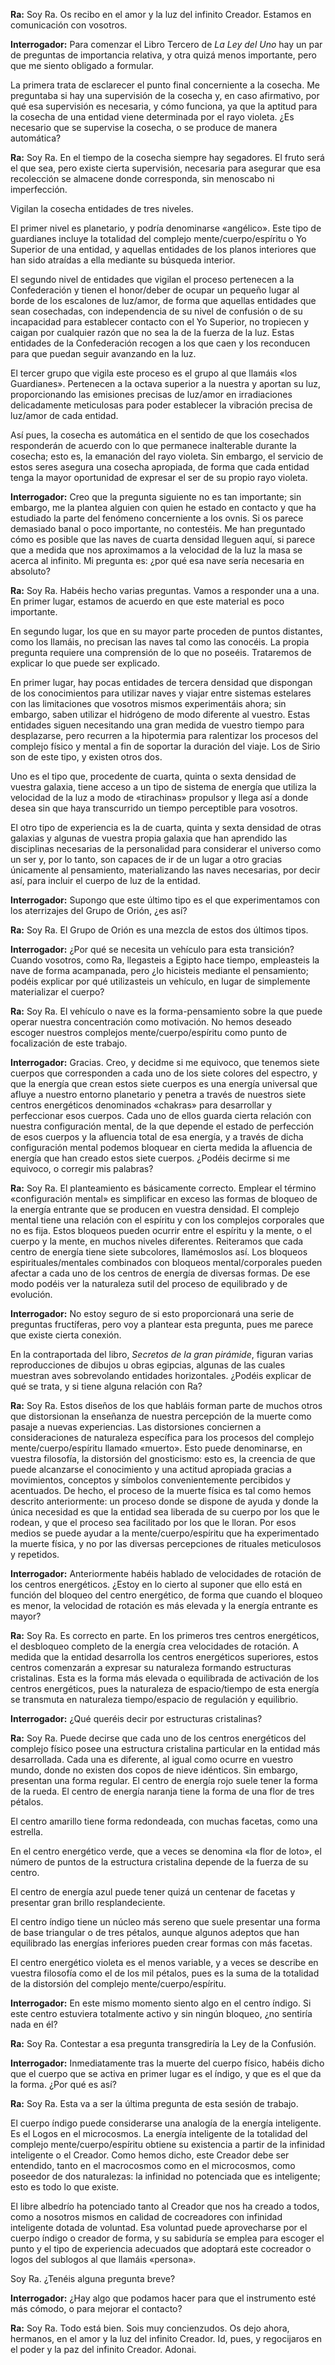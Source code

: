 <p><strong>Ra:</strong> Soy Ra. Os recibo en el amor y la luz del infinito Creador. Estamos en comunicación con vosotros.</p>
<p><strong>Interrogador:</strong> Para comenzar el Libro Tercero de <em>La Ley del Uno</em> hay un par de preguntas de importancia relativa, y otra quizá menos importante, pero que me siento obligado a formular.</p>
<p>La primera trata de esclarecer el punto final concerniente a la cosecha. Me preguntaba si hay una supervisión de la cosecha y, en caso afirmativo, por qué esa supervisión es necesaria, y cómo funciona, ya que la aptitud para la cosecha de una entidad viene determinada por el rayo violeta. ¿Es necesario que se supervise la cosecha, o se produce de manera automática?</p>
<p><strong>Ra:</strong> Soy Ra. En el tiempo de la cosecha siempre hay segadores. El fruto será el que sea, pero existe cierta supervisión, necesaria para asegurar que esa recolección se almacene donde corresponda, sin menoscabo ni imperfección.</p>
<p>Vigilan la cosecha entidades de tres niveles.</p>
<p>El primer nivel es planetario, y podría denominarse «angélico». Este tipo de guardianes incluye la totalidad del complejo mente/cuerpo/espíritu o Yo Superior de una entidad, y aquellas entidades de los planos interiores que han sido atraídas a ella mediante su búsqueda interior.</p>
<p>El segundo nivel de entidades que vigilan el proceso pertenecen a la Confederación y tienen el honor/deber de ocupar un pequeño lugar al borde de los escalones de luz/amor, de forma que aquellas entidades que sean cosechadas, con independencia de su nivel de confusión o de su incapacidad para establecer contacto con el Yo Superior, no tropiecen y caigan por cualquier razón que no sea la de la fuerza de la luz. Estas entidades de la Confederación recogen a los que caen y los reconducen para que puedan seguir avanzando en la luz.</p>
<p>El tercer grupo que vigila este proceso es el grupo al que llamáis «los Guardianes». Pertenecen a la octava superior a la nuestra y aportan su luz, proporcionando las emisiones precisas de luz/amor en irradiaciones delicadamente meticulosas para poder establecer la vibración precisa de luz/amor de cada entidad.</p>
<p>Así pues, la cosecha es automática en el sentido de que los cosechados responderán de acuerdo con lo que permanece inalterable durante la cosecha; esto es, la emanación del rayo violeta. Sin embargo, el servicio de estos seres asegura una cosecha apropiada, de forma que cada entidad tenga la mayor oportunidad de expresar el ser de su propio rayo violeta.</p>
<p><strong>Interrogador:</strong> Creo que la pregunta siguiente no es tan importante; sin embargo, me la plantea alguien con quien he estado en contacto y que ha estudiado la parte del fenómeno concerniente a los ovnis. Si os parece demasiado banal o poco importante, no contestéis. Me han preguntado cómo es posible que las naves de cuarta densidad lleguen aquí, si parece que a medida que nos aproximamos a la velocidad de la luz la masa se acerca al infinito. Mi pregunta es: ¿por qué esa nave sería necesaria en absoluto?</p>
<p><strong>Ra:</strong> Soy Ra. Habéis hecho varias preguntas. Vamos a responder una a una. En primer lugar, estamos de acuerdo en que este material es poco importante.</p>
<p>En segundo lugar, los que en su mayor parte proceden de puntos distantes, como los llamáis, no precisan las naves tal como las conocéis. La propia pregunta requiere una comprensión de lo que no poseéis. Trataremos de explicar lo que puede ser explicado.</p>
<p>En primer lugar, hay pocas entidades de tercera densidad que dispongan de los conocimientos para utilizar naves y viajar entre sistemas estelares con las limitaciones que vosotros mismos experimentáis ahora; sin embargo, saben utilizar el hidrógeno de modo diferente al vuestro. Estas entidades siguen necesitando una gran medida de vuestro tiempo para desplazarse, pero recurren a la hipotermia para ralentizar los procesos del complejo físico y mental a fin de soportar la duración del viaje. Los de Sirio son de este tipo, y existen otros dos.</p>
<p>Uno es el tipo que, procedente de cuarta, quinta o sexta densidad de vuestra galaxia, tiene acceso a un tipo de sistema de energía que utiliza la velocidad de la luz a modo de «tirachinas» propulsor y llega así a donde desea sin que haya transcurrido un tiempo perceptible para vosotros.</p>
<p>El otro tipo de experiencia es la de cuarta, quinta y sexta densidad de otras galaxias y algunas de vuestra propia galaxia que han aprendido las disciplinas necesarias de la personalidad para considerar el universo como un ser y, por lo tanto, son capaces de ir de un lugar a otro gracias únicamente al pensamiento, materializando las naves necesarias, por decir así, para incluir el cuerpo de luz de la entidad.</p>
<p><strong>Interrogador:</strong> Supongo que este último tipo es el que experimentamos con los aterrizajes del Grupo de Orión, ¿es así?</p>
<p><strong>Ra:</strong> Soy Ra. El Grupo de Orión es una mezcla de estos dos últimos tipos.</p>
<p><strong>Interrogador:</strong> ¿Por qué se necesita un vehículo para esta transición? Cuando vosotros, como Ra, llegasteis a Egipto hace tiempo, empleasteis la nave de forma acampanada, pero ¿lo hicisteis mediante el pensamiento; podéis explicar por qué utilizasteis un vehículo, en lugar de simplemente materializar el cuerpo?</p>
<p><strong>Ra:</strong> Soy Ra. El vehículo o nave es la forma-pensamiento sobre la que puede operar nuestra concentración como motivación. No hemos deseado escoger nuestros complejos mente/cuerpo/espíritu como punto de focalización de este trabajo.</p>
<p><strong>Interrogador:</strong> Gracias. Creo, y decidme si me equivoco, que tenemos siete cuerpos que corresponden a cada uno de los siete colores del espectro, y que la energía que crean estos siete cuerpos es una energía universal que afluye a nuestro entorno planetario y penetra a través de nuestros siete centros energéticos denominados «chakras» para desarrollar y perfeccionar esos cuerpos. Cada uno de ellos guarda cierta relación con nuestra configuración mental, de la que depende el estado de perfección de esos cuerpos y la afluencia total de esa energía, y a través de dicha configuración mental podemos bloquear en cierta medida la afluencia de energía que han creado estos siete cuerpos. ¿Podéis decirme si me equivoco, o corregir mis palabras?</p>
<p><strong>Ra:</strong> Soy Ra. El planteamiento es básicamente correcto. Emplear el término «configuración mental» es simplificar en exceso las formas de bloqueo de la energía entrante que se producen en vuestra densidad. El complejo mental tiene una relación con el espíritu y con los complejos corporales que no es fija. Estos bloqueos pueden ocurrir entre el espíritu y la mente, o el cuerpo y la mente, en muchos niveles diferentes. Reiteramos que cada centro de energía tiene siete subcolores, llamémoslos así. Los bloqueos espirituales/mentales combinados con bloqueos mental/corporales pueden afectar a cada uno de los centros de energía de diversas formas. De ese modo podéis ver la naturaleza sutil del proceso de equilibrado y de evolución.</p>
<p><strong>Interrogador:</strong> No estoy seguro de si esto proporcionará una serie de preguntas fructíferas, pero voy a plantear esta pregunta, pues me parece que existe cierta conexión.</p>
<p>En la contraportada del libro, <em>Secretos de la gran pirámide</em>, figuran varias reproducciones de dibujos u obras egipcias, algunas de las cuales muestran aves sobrevolando entidades horizontales. ¿Podéis explicar de qué se trata, y si tiene alguna relación con Ra?</p>
<p><strong>Ra:</strong> Soy Ra. Estos diseños de los que habláis forman parte de muchos otros que distorsionan la enseñanza de nuestra percepción de la muerte como pasaje a nuevas experiencias. Las distorsiones conciernen a consideraciones de naturaleza específica para los procesos del complejo mente/cuerpo/espíritu llamado «muerto». Esto puede denominarse, en vuestra filosofía, la distorsión del gnosticismo: esto es, la creencia de que puede alcanzarse el conocimiento y una actitud apropiada gracias a movimientos, conceptos y símbolos convenientemente percibidos y acentuados. De hecho, el proceso de la muerte física es tal como hemos descrito anteriormente: un proceso donde se dispone de ayuda y donde la única necesidad es que la entidad sea liberada de su cuerpo por los que le rodean, y que el proceso sea facilitado por los que le lloran. Por esos medios se puede ayudar a la mente/cuerpo/espíritu que ha experimentado la muerte física, y no por las diversas percepciones de rituales meticulosos y repetidos.</p>
<p><strong>Interrogador:</strong> Anteriormente habéis hablado de velocidades de rotación de los centros energéticos. ¿Estoy en lo cierto al suponer que ello está en función del bloqueo del centro energético, de forma que cuando el bloqueo es menor, la velocidad de rotación es más elevada y la energía entrante es mayor?</p>
<p><strong>Ra:</strong> Soy Ra. Es correcto en parte. En los primeros tres centros energéticos, el desbloqueo completo de la energía crea velocidades de rotación. A medida que la entidad desarrolla los centros energéticos superiores, estos centros comenzarán a expresar su naturaleza formando estructuras cristalinas. Esta es la forma más elevada o equilibrada de activación de los centros energéticos, pues la naturaleza de espacio/tiempo de esta energía se transmuta en naturaleza tiempo/espacio de regulación y equilibrio.</p>
<p><strong>Interrogador:</strong> ¿Qué queréis decir por estructuras cristalinas?</p>
<p><strong>Ra:</strong> Soy Ra. Puede decirse que cada uno de los centros energéticos del complejo físico posee una estructura cristalina particular en la entidad más desarrollada. Cada una es diferente, al igual como ocurre en vuestro mundo, donde no existen dos copos de nieve idénticos. Sin embargo, presentan una forma regular. El centro de energía rojo suele tener la forma de la rueda. El centro de energía naranja tiene la forma de una flor de tres pétalos.</p>
<p>El centro amarillo tiene forma redondeada, con muchas facetas, como una estrella.</p>
<p>En el centro energético verde, que a veces se denomina «la flor de loto», el número de puntos de la estructura cristalina depende de la fuerza de su centro.</p>
<p>El centro de energía azul puede tener quizá un centenar de facetas y presentar gran brillo resplandeciente.</p>
<p>El centro índigo tiene un núcleo más sereno que suele presentar una forma de base triangular o de tres pétalos, aunque algunos adeptos que han equilibrado las energías inferiores pueden crear formas con más facetas.</p>
<p>El centro energético violeta es el menos variable, y a veces se describe en vuestra filosofía como el de los mil pétalos, pues es la suma de la totalidad de la distorsión del complejo mente/cuerpo/espíritu.</p>
<p><strong>Interrogador:</strong> En este mismo momento siento algo en el centro índigo. Si este centro estuviera totalmente activo y sin ningún bloqueo, ¿no sentiría nada en él?</p>
<p><strong>Ra:</strong> Soy Ra. Contestar a esa pregunta transgrediría la Ley de la Confusión.</p>
<p><strong>Interrogador:</strong> Inmediatamente tras la muerte del cuerpo físico, habéis dicho que el cuerpo que se activa en primer lugar es el índigo, y que es el que da la forma. ¿Por qué es así?</p>
<p><strong>Ra:</strong> Soy Ra. Esta va a ser la última pregunta de esta sesión de trabajo.</p>
<p>El cuerpo índigo puede considerarse una analogía de la energía inteligente. Es el Logos en el microcosmos. La energía inteligente de la totalidad del complejo mente/cuerpo/espíritu obtiene su existencia a partir de la infinidad inteligente o el Creador. Como hemos dicho, este Creador debe ser entendido, tanto en el macrocosmos como en el microcosmos, como poseedor de dos naturalezas: la infinidad no potenciada que es inteligente; esto es todo lo que existe.</p>
<p>El libre albedrío ha potenciado tanto al Creador que nos ha creado a todos, como a nosotros mismos en calidad de cocreadores con infinidad inteligente dotada de voluntad. Esa voluntad puede aprovecharse por el cuerpo índigo o creador de forma, y su sabiduría se emplea para escoger el punto y el tipo de experiencia adecuados que adoptará este cocreador o logos del sublogos al que llamáis «persona».</p>
<p>Soy Ra. ¿Tenéis alguna pregunta breve?</p>
<p><strong>Interrogador:</strong> ¿Hay algo que podamos hacer para que el instrumento esté más cómodo, o para mejorar el contacto?</p>
<p><strong>Ra:</strong> Soy Ra. Todo está bien. Sois muy concienzudos. Os dejo ahora, hermanos, en el amor y la luz del infinito Creador. Id, pues, y regocijaros en el poder y la paz del infinito Creador. Adonai.</p>